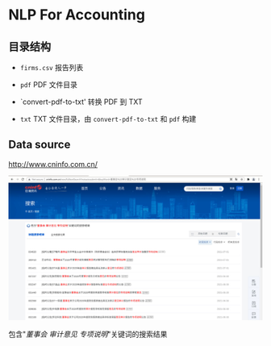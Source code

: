 # NLP For Accounting

## 目录结构

- `firms.csv` 报告列表

- `pdf` PDF 文件目录

- `convert-pdf-to-txt' 转换 PDF 到 TXT

- `txt` TXT 文件目录，由 `convert-pdf-to-txt` 和 `pdf` 构建

## Data source

<http://www.cninfo.com.cn/>

![image-target](images/target.png.jpg)

包含"*董事会 审计意见 专项说明*"关键词的搜索结果
